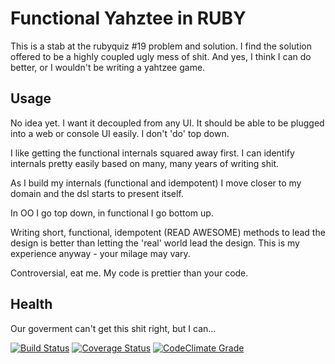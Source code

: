 # Functional Yahztee in RUBY
This is a stab at the rubyquiz #19 problem and solution. I find the solution offered to be a highly coupled ugly mess of shit. And yes, I think I can do better, or I wouldn't be writing a yahtzee game.

## Usage
No idea yet. I want it decoupled from any UI. It should be able to be plugged into a web or console UI easily. I don't 'do' top down.

I like getting the functional internals squared away first. I can identify internals pretty easily based on many, many years of writing shit.

As I build my internals (functional and idempotent) I move closer to my domain and the dsl starts to present itself.

In OO I go top down, in functional I go bottom up.

Writing short, functional, idempotent (READ AWESOME) methods to lead the design is better than letting the 'real' world lead the design. This is my experience anyway - your milage may vary. 

Controversial, eat me. My code is prettier than your code.

## Health
Our goverment can't get this shit right, but I can...

[![Build
Status](https://travis-ci.org/dreamr/functional_yahtzee.png)](https://travis-ci.org/dreamr/functional_yahtzee)
[![Coverage Status](https://coveralls.io/repos/dreamr/functional_yahtzee/badge.png?branch=master)](https://coveralls.io/r/dreamr/functional_yahtzee?branch=master) [![CodeClimate Grade](https://codeclimate.com/github/dreamr/functional_yahtzee.png)](https://codeclimate.com/github/dreamr/functional_yahtzee/code)
